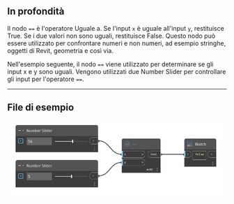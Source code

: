 ## In profondità
Il nodo `==` è l'operatore Uguale a. Se l'input `x` è uguale all'input `y`, restituisce True. Se i due valori non sono uguali, restituisce False. Questo nodo può essere utilizzato per confrontare numeri e non numeri, ad esempio stringhe, oggetti di Revit, geometria e così via.

Nell'esempio seguente, il nodo `==` viene utilizzato per determinare se gli input x e y sono uguali. Vengono utilizzati due Number Slider per controllare gli input per l'operatore `==`.
___
## File di esempio

![==](./==_img.jpg)
